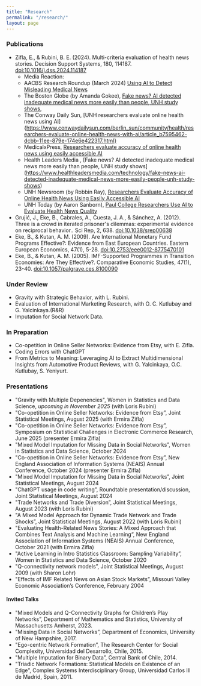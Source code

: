 ```yaml
---
title: "Research"
permalink: "/research/"
layout: page
---
```


### Publications

 - Zifla, E., & Rubini, B. E. (2024). Multi-criteria evaluation of health news stories. Decision Support Systems, 180, 114187. [doi:10.1016/j.dss.2024.114187](10.1016/j.dss.2024.114187)
    -  Media Reaction:
     -  AACBS Research Roundup (March 2024) [Using AI to Detect Misleading Medical News](https://www.aacsb.edu/insights/articles/2024/03/research-roundup-march-2024)
     -  The Boston Globe (by Amanda Gokee), [Fake news? AI detected inadequate medical news more easily than people, UNH study shows](https://www.bostonglobe.com/2024/03/07/metro/ai-spotted-fake-health-news-more-readily-than-people-per-unh-study/), 
     -  The Conway Daily Sun, [UNH researchers evaluate online health news using AI]{https://www.conwaydailysun.com/berlin_sun/community/health/researchers-evaluate-online-health-news-with-ai/article_b7595462-dcbb-11ee-879e-174e6e422317.html}
     -  MedicalxPress, [Researchers evaluate accuracy of online health news using easily accessible AI](https://medicalxpress.com/news/2024-03-accuracy-online-health-news-easily.html)
     -  Health Leaders Media , [Fake news? AI detected inadequate medical news more easily than people, UNH study shows] (https://www.healthleadersmedia.com/technology/fake-news-ai-detected-inadequate-medical-news-more-easily-people-unh-study-shows)
     -  UNH Newsroom (by Robbin Ray), [Researchers Evaluate Accuracy of Online Health News Using Easily Accessible AI](https://www.unh.edu/unhtoday/news/release/2024/03/06/researchers-evaluate-accuracy-online-health-news-using-easily-accessible-ai)
     -  UNH Today (by Aaron Sanborn), [Paul College Researchers Use AI to Evaluate Health News Quality](https://www.unh.edu/unhtoday/2024/03/paul-college-researchers-use-ai-evaluate-health-news-quality) 
 - Grujić, J., Eke, B., Cabrales, A., Cuesta, J. A., & Sánchez, A. (2012). Three is a crowd in iterated prisoner's dilemmas: experimental evidence on reciprocal behavior.. Sci Rep, 2, 638. [doi:10.1038/srep00638](10.1038/srep00638)
 - Eke, B., & Kutan, A. M. (2009). Are International Monetary Fund Programs Effective?: Evidence from East European Countries. Eastern European Economics, 47(1), 5-28. [doi:10.2753/eee0012-8775470101](10.2753/eee0012-8775470101)
 - Eke, B., & Kutan, A. M. (2005). IMF-Supported Programmes in Transition Economies: Are They Effective?. Comparative Economic Studies, 47(1), 23-40. [doi:10.1057/palgrave.ces.8100090](10.1057/palgrave.ces.8100090)

### Under Review

 - Gravity with Strategic Behavior, with L. Rubini. 
 - Evaluation of International Marketing Research, with O. C. Kutlubay and G. Yalcinkaya.(R&R)
 - Imputation for Social Network Data.

### In Preparation

 - Co-opetition in Online Seller Networks: Evidence from Etsy, with E. Zifla.
 - Coding Errors with ChatGPT
 - From Metrics to Meaning: Leveraging AI to Extract Multidimensional Insights from 
Automotive Product Reviews, with G. Yalcinkaya, O.C. Kutlubay, S. Yeniyurt.

### Presentations

- "Gravity with Multiple Depenencies", Women in Statistics and Data Science, *upcoming in November 2025* (with Loris Rubini)
- "Co-opetition in Online Seller Networks: Evidence from Etsy”, Joint Statistical Meetings, August 2025 (with
Ermira Zifla)
- "Co-opetition in Online Seller Networks: Evidence from Etsy”, Symposium on Statistical Challenges in Electronic Commerce Research, June 2025 (presenter
Ermira Zifla)
- "Mixed Model Imputation for Missing Data in Social Networks”, Women in Statistics
and Data Science, October 2024
- "Co-opetition in Online Seller Networks: Evidence from Etsy”, New England Association
of Information Systems (NEAIS) Annual Conference, October 2024 (presenter
Ermira Zifla)
- "Mixed Model Imputation for Missing Data in Social Networks”, Joint Statistical
Meetings, August 2024
- "ChatGPT usage in code writing”, Roundtable presentation/discussion, Joint Statistical
Meetings, August 2024
- "Trade Networks and Trade Diversion”, Joint Statistical Meetings, August 2023
(with Loris Rubini)
- "A Mixed Model Approach for Dynamic Trade Network and Trade Shocks”, Joint
Statistical Meetings, August 2022 (with Loris Rubini)
- "Evaluating Health-Related News Stories: A Mixed Approach that Combines Text
Analysis and Machine Learning“, New England Association of Information Systems
(NEAIS) Annual Conference, October 2021 (with Ermira Zifla)
- "Active Learning in Intro Statistics Classroom: Sampling Variability”, Women in
Statistics and Data Science, October 2020
- "Q-connectivity network models”, Joint Statistical Meetings, August 2009 (with
Sharon Lohr)
- "Effects of IMF Related News on Asian Stock Markets”, Missouri Valley Economic
Association’s Conference, February 2004

#### Invited Talks

- "Mixed Models and Q-Connectivity Graphs for Children’s Play Networks”,  Department of Mathematics and Statistics, University of Massachusetts Amherst, 2023.
- "Missing Data in Social Networks”, Department of Economics, University of New Hampshire, 2017.
- "Ego-centric Network Formation”, The Research Center for Social Complexity, Universidad del Desarrollo, Chile, 2015. 
- "Multiple Imputation for Binary Data”, Central Bank of Chile, 2014.
- "Triadic Network Formations: Statistical Models on Existence of an Edge”, Complex Systems Interdisciplinary Group, Universidad Carlos III de Madrid, Spain, 2011.
